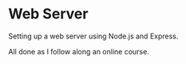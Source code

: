 # Web Server

Setting up a web server using Node.js and Express.

All done as I follow along an online course.